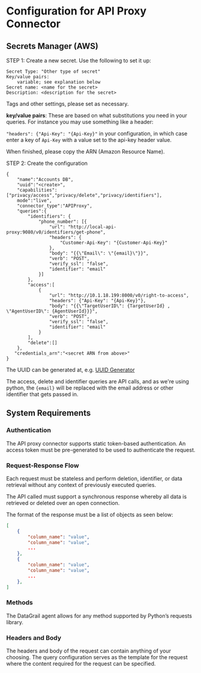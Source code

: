 # Configuration for API Proxy Connector

## Secrets Manager (AWS)

STEP 1: Create a new secret. Use the following to set it up:

    Secret Type: "Other type of secret"
    Key/value pairs:
        variable; see explanation below
    Secret name: <name for the secret>
    Description: <description for the secret>

Tags and other settings, please set as necessary.

**key/value pairs**: These are based on what substitutions you need in your queries.
For instance you may use something like a header:

`"headers": {"Api-Key": "{Api-Key}"` in your configuration, in which case enter a
key of `Api-Key` with a value set to the api-key header value.

When finished, please copy the ARN (Amazon Resource Name).

STEP 2: Create the configuration

    {
        "name":"Accounts DB",
        "uuid":"<create>",
        "capabilities":["privacy/access","privacy/delete","privacy/identifiers"],
        mode":"live",
        "connector_type":"APIProxy",
        "queries":{
            "identifiers": {
                "phone_number": [{
                    "url": "http://local-api-proxy:9080/v0/identifiers/get-phone",
                    "headers": {
                        "Customer-Api-Key": "{Customer-Api-Key}"
                    },
                    "body": "{{\"Email\": \"{email}\"}}",
                    "verb": "POST",
                    "verify_ssl": "false",
                    "identifier": "email"
                }]
            },
            "access":[
                {
                    "url": "http://10.1.18.199:8000/v0/right-to-access",
                    "headers": {"Api-Key": "{Api-Key}"},
                    "body": "{{\"TargetUserID\": {TargetUserId} , \"AgentUserID\": {AgentUserId}}}",
                    "verb": "POST",
                    "verify_ssl": "false",
                    "identifier": "email"
                }
            ],
            "delete":[]
        },
       "credentials_arn":"<secret ARN from above>"
    }

The UUID can be generated at, e.g. [UUID Generator](https://www.uuidgenerator.net/)

The access, delete and identifier queries are API calls, and as we're using python,
the `{email}` will be replaced with the email address or other identifier that gets passed in.

## System Requirements
### Authentication

The API proxy connector supports static token-based authentication. An access token must be pre-generated to be used to 
authenticate the request.

### Request-Response Flow
Each request must be stateless and perform deletion, identifier, or data retrieval without any context of previously 
executed queries.

The API called must support a synchronous response whereby all data is retrieved or deleted over an open connection.

The format of the response must be a list of objects as seen below:
```json
[
    {
        "column_name": "value",
        "column_name": "value",
        ...
    },
    {
        "column_name": "value",
        "column_name": "value",
        ...
    },
]
```

### Methods
The DataGrail agent allows for any method supported by Python’s requests library.

### Headers and Body
The headers and body of the request can contain anything of your choosing. The query configuration serves as the 
template for the request where the content required for the request can be specified. 


